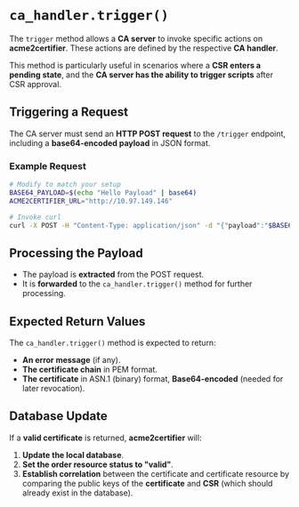 <!-- markdownlint-disable MD013 -->

<!-- wiki-title CA Trigger -->

# `ca_handler.trigger()`

The `trigger` method allows a **CA server** to invoke specific actions on **acme2certifier**. These actions are defined by the respective **CA handler**.

This method is particularly useful in scenarios where a **CSR enters a pending state**, and the **CA server has the ability to trigger scripts** after CSR approval.

## Triggering a Request

The CA server must send an **HTTP POST request** to the `/trigger` endpoint, including a **base64-encoded payload** in JSON format.

### Example Request

```bash
# Modify to match your setup
BASE64_PAYLOAD=$(echo "Hello Payload" | base64)
ACME2CERTIFIER_URL="http://10.97.149.146"

# Invoke curl
curl -X POST -H "Content-Type: application/json" -d "{"payload":"$BASE64_PAYLOAD"}" "$ACME2CERTIFIER_URL/trigger"
```

## Processing the Payload

- The payload is **extracted** from the POST request.
- It is **forwarded** to the `ca_handler.trigger()` method for further processing.

## Expected Return Values

The `ca_handler.trigger()` method is expected to return:

- **An error message** (if any).
- **The certificate chain** in PEM format.
- **The certificate** in ASN.1 (binary) format, **Base64-encoded** (needed for later revocation).

## Database Update

If a **valid certificate** is returned, **acme2certifier** will:

1. **Update the local database**.
1. **Set the order resource status to "valid"**.
1. **Establish correlation** between the certificate and certificate resource by comparing the public keys of the **certificate** and **CSR** (which should already exist in the database).
